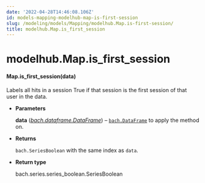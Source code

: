 ```yaml
---
date: '2022-04-28T14:46:08.106Z'
id: models-mapping-modelhub-map-is-first-session
slug: /modeling/models/Mapping/modelhub.Map.is-first-session/
title: modelhub.Map.is_first_session
---
```


# modelhub.Map.is_first_session


#### Map.is_first_session(data)
Labels all hits in a session True if that session is the first session of that user in the data.


* **Parameters**

    **data** ([*bach.dataframe.DataFrame*](../../bach/api-reference/DataFrame/bach.DataFrame/#bach.DataFrame)) – [`bach.DataFrame`](../../bach/api-reference/DataFrame/bach.DataFrame/#bach.DataFrame) to apply the method on.



* **Returns**

    `bach.SeriesBoolean` with the same index as `data`.



* **Return type**

    bach.series.series_boolean.SeriesBoolean


<!-- !! processed by numpydoc !! -->
